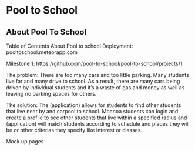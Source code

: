 # Pool to School

## About Pool To School 

Table of Contents
About Pool to school
Deployment: pooltoschool.meteorapp.com

Milestone 1: https://github.com/pool-to-school/pool-to-school/projects/1

The problem: There are too many cars and too little parking. Many students live far and many drive to school. As a result, there are many cars being driven by individual students and it’s a waste of gas and money as well as leaving no parking spaces for others.

The solution: The (application) allows for students to find other students that live near by and carpool to school. Moanoa students can login and create a profile to see other students that live within a specified radius and (application) will match students according to schedule and places they will be or other criterias they specify like interest or classes.

Mock up pages

